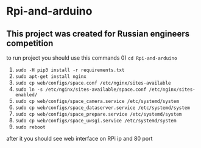# Rpi-and-arduino
This project was created for Russian engineers competition
-
to run project you should use this commands
0) `cd Rpi-and-arduino`
1) `sudo -H pip3 install -r requirements.txt`
2) `sudo apt-get install nginx`
3) `sudo cp web/configs/space.conf /etc/nginx/sites-available`
4) `sudo ln -s /etc/nginx/sites-available/space.conf /etc/nginx/sites-enabled/`
5) `sudo cp web/configs/space_camera.service /etc/systemd/system`
6) `sudo cp web/configs/space_dataserver.service /etc/systemd/system`
7) `sudo cp web/configs/space_prepare.service /etc/systemd/system`
8) `sudo cp web/configs/space_uwsgi.service /etc/systemd/system`
9) `sudo reboot`

after it you should see web interface on RPi ip and 80 port 